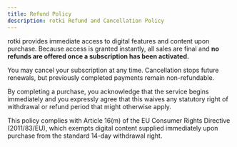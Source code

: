 ```yaml
---
title: Refund Policy
description: rotki Refund and Cancellation Policy
---
```


rotki provides immediate access to digital features and content upon purchase.
Because access is granted instantly, all sales are final and **no refunds are offered once a subscription has been activated.**

You may cancel your subscription at any time. Cancellation stops future renewals, but previously completed payments remain non-refundable.

By completing a purchase, you acknowledge that the service begins immediately and you expressly agree that this waives any statutory right of withdrawal or refund period that might otherwise apply.

This policy complies with Article 16(m) of the EU Consumer Rights Directive (2011/83/EU), which exempts digital content supplied immediately upon purchase from the standard 14-day withdrawal right.
